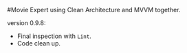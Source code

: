 #Movie Expert using Clean Architecture and MVVM together.

version 0.9.8:
- Final inspection with `Lint`.
- Code clean up.